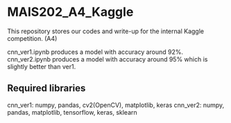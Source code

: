 # MAIS202_A4_Kaggle
This repository stores our codes and write-up for the internal Kaggle competition. (A4)

cnn_ver1.ipynb produces a model with accuracy around 92%.
cnn_ver2.ipynb produces a model with accuracy around 95% which is slightly better than ver1.

## Required libraries
cnn_ver1: numpy, pandas, cv2(OpenCV), matplotlib, keras
cnn_ver2: numpy, pandas, matplotlib, tensorflow, keras, sklearn
